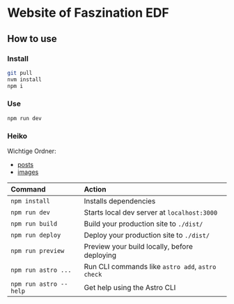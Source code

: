 # Website of Faszination EDF

## How to use

### Install

```bash
git pull
nvm install
npm i
```

### Use

```
npm run dev
```

### Heiko

Wichtige Ordner:

- [posts](src/content/posts)
- [images](public/images)

| Command                | Action                                           |
| :--------------------- | :----------------------------------------------- |
| `npm install`          | Installs dependencies                            |
| `npm run dev`          | Starts local dev server at `localhost:3000`      |
| `npm run build`        | Build your production site to `./dist/`          |
| `npm run deploy`       | Deploy your production site to `./dist/`         |
| `npm run preview`      | Preview your build locally, before deploying     |
| `npm run astro ...`    | Run CLI commands like `astro add`, `astro check` |
| `npm run astro --help` | Get help using the Astro CLI                     |
